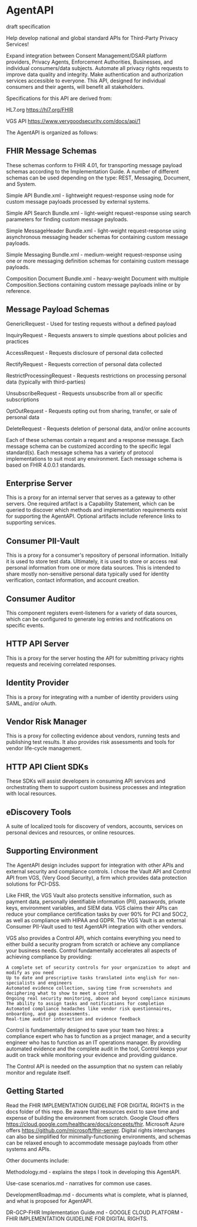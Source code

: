 # AgentAPI
draft specification

Help develop national and global standard APIs for Third-Party Privacy Services! 

Expand integration between Consent Management/DSAR platform providers, Privacy Agents, Enforcement Authorities, Businesses, and individual consumers/data subjects. 
Automate all privacy rights requests to improve data quality and integrity. 
Make authentication and authorization services accessible to everyone. 
This API, designed for individual consumers and their agents, will benefit all stakeholders.

Specifications for this API are derived from:

HL7.org https://hl7.org/FHIR

VGS API https://www.verygoodsecurity.com/docs/api/1

The AgentAPI is organized as follows:

FHIR Message Schemas
---------------
These schemas conform to FHIR 4.01, for transporting message payload schemas according to the Implementation Guide.
A number of different schemas can be used depending on the type: REST, Messaging, Document, and System.

Simple API Bundle.xml             - lightweight request-response using <any> node for custom message payloads processed by external systems.

Simple API Search Bundle.xml      - light-weight request-response using search parameters for finding custom message payloads.

Simple MessageHeader Bundle.xml   - light-weight request-response using asynchronous messaging header schemas for containing custom message payloads.

Simple Messaging Bundle.xml       - medium-weight request-response using one or more messaging definition schemas for containing custom message payloads.

Composition Document Bundle.xml   - heavy-weight Document with multiple Composition.Sections containing custom message payloads inline or by reference.


Message Payload Schemas
---------------

  GenericRequest            - Used for testing requests without a defined payload
  
  InquiryRequest            - Requests answers to simple questions about policies and practices
  
  AccessRequest             - Requests disclosure of personal data collected
  
  RectifyRequest            - Requests correction of personal data collected
  
  RestrictProcessingRequest - Requests restrictions on processing personal data (typically with third-parties)
  
  UnsubscribeRequest        - Requests unsubscribe from all or specific subscriptions
  
  OptOutRequest             - Requests opting out from sharing, transfer, or sale of personal data
  
  DeleteRequest             - Requests deletion of personal data, and/or online accounts
  
Each of these schemas contain a request and a response message.
Each message schema can be customized according to the specific legal standard(s).
Each message schema has a variety of protocol implementations to suit most any environment.
Each message schema is based on FHIR 4.0.0.1 standards.

Enterprise Server
-----------------
  This is a proxy for an internal server that serves as a gateway to other servers.
  One required artifact is a Capability Statement, which can be queried to discover which methods and implementation requirements exist for supporting the AgentAPI.
  Optional artifacts include reference links to supporting services.
  
Consumer PII-Vault
-----------------
  This is a proxy for a consumer's repository of personal information.
  Initially it is used to store test data.
  Ultimately, it is used to store or access real personal information from one or more data sources.
  This is intended to share mostly non-sensitive personal data typically used for identity verification, contact information, and account creation. 
  
Consumer Auditor
----------------
  This component registers event-listeners for a variety of data sources, 
  which can be configured to generate log entries and notifications on specific events.
  
HTTP API Server
---------------
This is a proxy for the server hosting the API for submitting privacy rights requests 
and receiving correlated responses. 

Identity Provider
-----------------
This is a proxy for integrating with a number of identity providers using SAML, and/or oAuth.

Vendor Risk Manager
-------------------
This is a proxy for collecting evidence about vendors, running tests and publishing test results.
It also provides risk assessments and tools for vendor life-cycle management.

HTTP API Client SDKs
--------------------
These SDKs will assist developers in consuming API services and orchestrating them to support custom business processes and integration with local resources.

eDiscovery Tools
----------------
A suite of localized tools for discovery of vendors, accounts, services on personal devices and resources,
or online resources. 

Supporting Environment
----------------------
The AgentAPI design includes support for integration with other APIs and external security and compliance controls. I chose the Vault API and Control API from VGS, (Very Good Security), a firm which provides data protection solutions for PCI-DSS. 

Like FHIR, the VGS Vault also protects sensitive information, such as payment data, personally identifiable information (PII), passwords, private keys, environment variables, and SIEM data. VGS claims their APIs can reduce your compliance certification tasks by over 90% for PCI and SOC2, as well as compliance with HIPAA and GDPR. The VGS Vault is an external Consumer PII-Vault used to test AgentAPI integration with other vendors.
 
VGS also provides a Control API, which contains everything you need to either build a security program from scratch or achieve any compliance your business needs. Control fundamentally accelerates all aspects of achieving compliance by providing:

    A complete set of security controls for your organization to adopt and modify as you need
    Up to date and prescriptive tasks translated into english for non-specialists and engineers
    Automated evidence collection, saving time from screenshots and deciphering what to show to meet a control
    Ongoing real security monitoring, above and beyond compliance minimums
    The ability to assign tasks and notifications for completion
    Automated compliance headaches like vendor risk questionnaires, onboarding, and gap assessments.
    Real-time auditor interaction and evidence feedback

Control is fundamentally designed to save your team two hires: a compliance expert who has to function as a project manager, and a security engineer who has to function as an IT operations manager. By providing automated evidence and the complete audit in the tool, Control keeps your audit on track while monitoring your evidence and providing guidance.

The Control API is needed on the assumption that no system can reliably monitor and regulate itself.

Getting Started
---------------
Read the FHIR IMPLEMENTATION GUIDELINE FOR DIGITAL RIGHTS in the docs folder of this repo.
Be aware that resources exist to save time and expense of building the environment from scratch.
Google Cloud offers https://cloud.google.com/healthcare/docs/concepts/fhir.
Microsoft Azure offers https://github.com/microsoft/fhir-server.
Digital rights interchanges can also be simplified for minimally-functioning environments,
and schemas can be relaxed enough to accommodate message payloads from other systems and APIs. 

Other documents include:
  
Methodology.md - explains the steps I took in developing this AgentAPI.

Use-case scenarios.md - narratives for common use cases.

DevelopmentRoadmap.md - documents what is complete, what is planned, and what is proposed for AgentAPI.
  
DR-GCP-FHIR Implementation Guide.md - GOOGLE CLOUD PLATFORM - FHIR IMPLEMENTATION GUIDELINE FOR DIGITAL RIGHTS.
